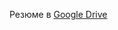Резюме в [Google Drive](https://drive.google.com/file/d/12EaRbJwYcax03uGZihOowJRuKJ524nTr/view?usp=sharing)
